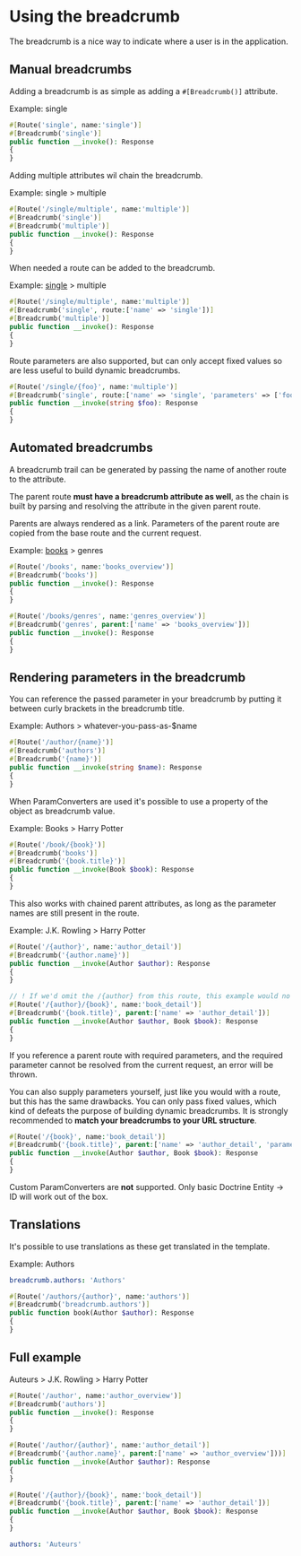 # Using the breadcrumb

The breadcrumb is a nice way to indicate where a user is in the application.

## Manual breadcrumbs
Adding a breadcrumb is as simple as adding a `#[Breadcrumb()]` attribute.

Example: single
```php
#[Route('single', name:'single')]
#[Breadcrumb('single')]
public function __invoke(): Response
{
}
```

Adding multiple attributes wil chain the breadcrumb.

Example: single > multiple
```php
#[Route('/single/multiple', name:'multiple')]
#[Breadcrumb('single')]
#[Breadcrumb('multiple')]
public function __invoke(): Response
{
}
```

When needed a route can be added to the breadcrumb.

Example: [single](#) > multiple
```php
#[Route('/single/multiple', name:'multiple')]
#[Breadcrumb('single', route:['name' => 'single'])]
#[Breadcrumb('multiple')]
public function __invoke(): Response
{
}
```
Route parameters are also supported, but can only accept fixed values so are less useful to build dynamic breadcrumbs.
```php
#[Route('/single/{foo}', name:'multiple')]
#[Breadcrumb('single', route:['name' => 'single', 'parameters' => ['foo' => 'bar']])]
public function __invoke(string $foo): Response
{
}
```

## Automated breadcrumbs
A breadcrumb trail can be generated by passing the name of another route to the attribute.

The parent route **must have a breadcrumb attribute as well**, as the chain is built by parsing and resolving the attribute in the given parent route.

Parents are always rendered as a link. Parameters of the parent route are copied from the base route and the current request.

Example: [books](#) > genres
```php
#[Route('/books', name:'books_overview')]
#[Breadcrumb('books')]
public function __invoke(): Response
{
}

#[Route('/books/genres', name:'genres_overview')]
#[Breadcrumb('genres', parent:['name' => 'books_overview'])]
public function __invoke(): Response
{
}
```

## Rendering parameters in the breadcrumb
You can reference the passed parameter in your breadcrumb by putting it between curly brackets in the breadcrumb title.

Example: Authors > whatever-you-pass-as-$name
```php
#[Route('/author/{name}')]
#[Breadcrumb('authors')]
#[Breadcrumb('{name}')]
public function __invoke(string $name): Response
{
}
```
When ParamConverters are used it's possible to use a property of the object as breadcrumb value.

Example: Books > Harry Potter
```php
#[Route('/book/{book}')]
#[Breadcrumb('books')]
#[Breadcrumb('{book.title}')]
public function __invoke(Book $book): Response
{
}
```

This also works with chained parent attributes, as long as the parameter names are still present in the route.

Example: J.K. Rowling > Harry Potter
```php
#[Route('/{author}', name:'author_detail')]
#[Breadcrumb('{author.name}')]
public function __invoke(Author $author): Response
{
}

// ! If we'd omit the /{author} from this route, this example would no longer work !
#[Route('/{author}/{book}', name:'book_detail')]
#[Breadcrumb('{book.title}', parent:['name' => 'author_detail'])]
public function __invoke(Author $author, Book $book): Response
{
}
```
If you reference a parent route with required parameters, and the required parameter cannot be resolved from the current request, an error will be thrown.

You can also supply parameters yourself, just like you would with a route, but this has the same drawbacks. You can only pass fixed values, which kind of defeats the purpose of building dynamic breadcrumbs. It is strongly recommended to **match your breadcrumbs to your URL structure**.
```php
#[Route('/{book}', name:'book_detail')]
#[Breadcrumb('{book.title}', parent:['name' => 'author_detail', 'parameters' => ['author' => 4]])]
public function __invoke(Author $author, Book $book): Response
{
}
```

Custom ParamConverters are **not** supported. Only basic Doctrine Entity -> ID will work out of the box.

## Translations
It's possible to use translations as these get translated in the template.

Example: Authors
```yaml
breadcrumb.authors: 'Authors'
```

```php
#[Route('/authors/{author}', name:'authors')]
#[Breadcrumb('breadcrumb.authors')]
public function book(Author $author): Response
{
}
```

## Full example
Auteurs > J.K. Rowling > Harry Potter

```php
#[Route('/author', name:'author_overview')]
#[Breadcrumb('authors')]
public function __invoke(): Response
{
}

#[Route('/author/{author}', name:'author_detail')]
#[Breadcrumb('{author.name}', parent:['name' => 'author_overview']))]
public function __invoke(Author $author): Response
{
}

#[Route('/{author}/{book}', name:'book_detail')]
#[Breadcrumb('{book.title}', parent:['name' => 'author_detail'])]
public function __invoke(Author $author, Book $book): Response
{
}
```

```yaml
authors: 'Auteurs'
```
